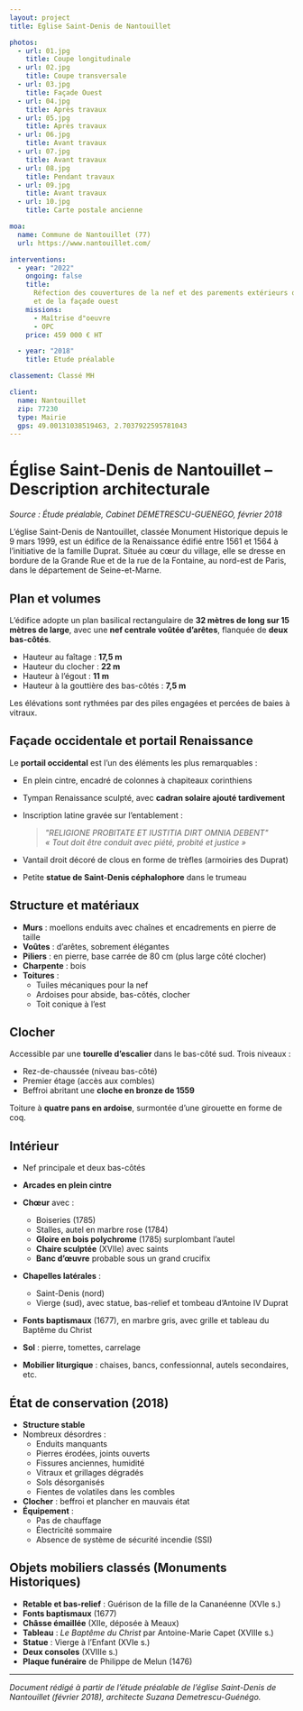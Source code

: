 ```yaml
---
layout: project
title: Eglise Saint-Denis de Nantouillet

photos:
  - url: 01.jpg
    title: Coupe longitudinale
  - url: 02.jpg
    title: Coupe transversale
  - url: 03.jpg
    title: Façade Ouest
  - url: 04.jpg
    title: Après travaux
  - url: 05.jpg
    title: Après travaux
  - url: 06.jpg
    title: Avant travaux
  - url: 07.jpg
    title: Avant travaux
  - url: 08.jpg
    title: Pendant travaux
  - url: 09.jpg
    title: Avant travaux
  - url: 10.jpg
    title: Carte postale ancienne

moa:
  name: Commune de Nantouillet (77)
  url: https://www.nantouillet.com/

interventions:
  - year: "2022"
    ongoing: false
    title:
      Réfection des couvertures de la nef et des parements extérieurs du clocher
      et de la façade ouest
    missions:
      - Maîtrise d"oeuvre
      - OPC
    price: 459 000 € HT

  - year: "2018"
    title: Etude préalable

classement: Classé MH

client:
  name: Nantouillet
  zip: 77230
  type: Mairie
  gps: 49.00131038519463, 2.7037922595781043
---
```


# Église Saint-Denis de Nantouillet – Description architecturale

_Source : Étude préalable, Cabinet DEMETRESCU-GUENEGO, février 2018_

L’église Saint-Denis de Nantouillet, classée Monument Historique depuis le 9
mars 1999, est un édifice de la Renaissance édifié entre 1561 et 1564 à
l’initiative de la famille Duprat. Située au cœur du village, elle se dresse en
bordure de la Grande Rue et de la rue de la Fontaine, au nord-est de Paris, dans
le département de Seine-et-Marne.

## Plan et volumes

L’édifice adopte un plan basilical rectangulaire de **32 mètres de long sur 15
mètres de large**, avec une **nef centrale voûtée d’arêtes**, flanquée de **deux
bas-côtés**.

- Hauteur au faîtage : **17,5 m**
- Hauteur du clocher : **22 m**
- Hauteur à l’égout : **11 m**
- Hauteur à la gouttière des bas-côtés : **7,5 m**

Les élévations sont rythmées par des piles engagées et percées de baies à
vitraux.

## Façade occidentale et portail Renaissance

Le **portail occidental** est l’un des éléments les plus remarquables :

- En plein cintre, encadré de colonnes à chapiteaux corinthiens
- Tympan Renaissance sculpté, avec **cadran solaire ajouté tardivement**
- Inscription latine gravée sur l’entablement :

  > _"RELIGIONE PROBITATE ET IUSTITIA DIRT OMNIA DEBENT"_  
  > _« Tout doit être conduit avec piété, probité et justice »_

- Vantail droit décoré de clous en forme de trèfles (armoiries des Duprat)
- Petite **statue de Saint-Denis céphalophore** dans le trumeau

## Structure et matériaux

- **Murs** : moellons enduits avec chaînes et encadrements en pierre de taille
- **Voûtes** : d’arêtes, sobrement élégantes
- **Piliers** : en pierre, base carrée de 80 cm (plus large côté clocher)
- **Charpente** : bois
- **Toitures** :
  - Tuiles mécaniques pour la nef
  - Ardoises pour abside, bas-côtés, clocher
  - Toit conique à l’est

## Clocher

Accessible par une **tourelle d’escalier** dans le bas-côté sud. Trois niveaux :

- Rez-de-chaussée (niveau bas-côté)
- Premier étage (accès aux combles)
- Beffroi abritant une **cloche en bronze de 1559**

Toiture à **quatre pans en ardoise**, surmontée d’une girouette en forme de coq.

## Intérieur

- Nef principale et deux bas-côtés
- **Arcades en plein cintre**
- **Chœur** avec :

  - Boiseries (1785)
  - Stalles, autel en marbre rose (1784)
  - **Gloire en bois polychrome** (1785) surplombant l’autel
  - **Chaire sculptée** (XVIIe) avec saints
  - **Banc d’œuvre** probable sous un grand crucifix

- **Chapelles latérales** :

  - Saint-Denis (nord)
  - Vierge (sud), avec statue, bas-relief et tombeau d’Antoine IV Duprat

- **Fonts baptismaux** (1677), en marbre gris, avec grille et tableau du Baptême
  du Christ
- **Sol** : pierre, tomettes, carrelage
- **Mobilier liturgique** : chaises, bancs, confessionnal, autels secondaires,
  etc.

## État de conservation (2018)

- **Structure stable**
- Nombreux désordres :
  - Enduits manquants
  - Pierres érodées, joints ouverts
  - Fissures anciennes, humidité
  - Vitraux et grillages dégradés
  - Sols désorganisés
  - Fientes de volatiles dans les combles
- **Clocher** : beffroi et plancher en mauvais état
- **Équipement** :
  - Pas de chauffage
  - Électricité sommaire
  - Absence de système de sécurité incendie (SSI)

## Objets mobiliers classés (Monuments Historiques)

- **Retable et bas-relief** : Guérison de la fille de la Cananéenne (XVIe s.)
- **Fonts baptismaux** (1677)
- **Châsse émaillée** (XIIe, déposée à Meaux)
- **Tableau** : _Le Baptême du Christ_ par Antoine-Marie Capet (XVIIIe s.)
- **Statue** : Vierge à l’Enfant (XVIe s.)
- **Deux consoles** (XVIIIe s.)
- **Plaque funéraire** de Philippe de Melun (1476)

---

_Document rédigé à partir de l’étude préalable de l’église Saint-Denis de
Nantouillet (février 2018), architecte Suzana Demetrescu-Guénégo._
